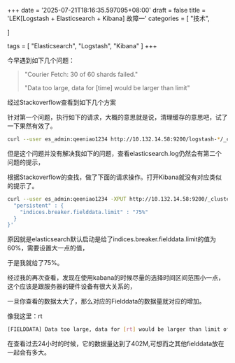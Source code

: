 +++
date = '2025-07-21T18:16:35.597095+08:00'
draft = false
title = 'LEK[Logstash + Elasticsearch + Kibana] 故障一'
categories = [
    "技术",

]

tags = [
    "Elasticsearch",
    "Logstash",
    "Kibana"
]
+++

今早遇到如下几个问题：

> "Courier Fetch: 30 of 60 shards failed."
>
> "Data too large, data for [time] would be larger than limit"

经过Stackoverflow查看到如下几个方案

针对第一个问题，执行如下的请求，大概的意思就是说，清理缓存的意思吧，试了一下果然有效了。

```bash
curl --user es_admin:qeeniao1234 http://10.132.14.58:9200/logstash-*/_cache/clear
```

但是这个问题并没有解决我如下的问题，查看elasticsearch.log仍然会有第二个问题的提示，

根据Stackoverflow的查找，做了下面的请求操作。打开Kibana就没有对应类似的提示了。

```bash
curl --user es_admin:qeeniao1234 -XPUT http://10.132.14.58:9200/_cluster/settings -d '{
  "persistent" : {
    "indices.breaker.fielddata.limit" : "75%" 
  }
}'
```

原因就是elasticsearch默认启动是给了indices.breaker.fielddata.limit的值为60%，需要设置大一点的值，

于是我就给了75%。

经过我的再次查看，发现在使用kabana的时候尽量的选择时间区间范围小一点，这个应该是跟服务器的硬件设备有很大关系的，

一旦你查看的数据太大了，那么对应的Fielddata的数据量就对应的增加。

像我这里：rt

```bash
[FIELDDATA] Data too large, data for [rt] would be larger than limit of [422523699/402.9mb]
```

在查看过去24小时的时候，它的数据量达到了402M,可想而之其他fielddata放在一起会有多大。
